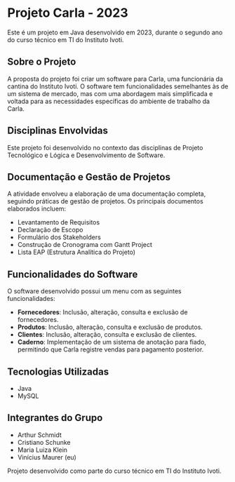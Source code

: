 # Projeto Carla - 2023

Este é um projeto em Java desenvolvido em 2023, durante o segundo ano do curso técnico em TI do Instituto Ivoti.

## Sobre o Projeto

A proposta do projeto foi criar um software para Carla, uma funcionária da cantina do Instituto Ivoti. O software tem funcionalidades semelhantes às de um sistema de mercado, mas com uma abordagem mais simplificada e voltada para as necessidades específicas do ambiente de trabalho da Carla.

## Disciplinas Envolvidas

Este projeto foi desenvolvido no contexto das disciplinas de Projeto Tecnológico e Lógica e Desenvolvimento de Software. 

## Documentação e Gestão de Projetos

A atividade envolveu a elaboração de uma documentação completa, seguindo práticas de gestão de projetos. Os principais documentos elaborados incluem:

- Levantamento de Requisitos
- Declaração de Escopo
- Formulário dos Stakeholders
- Construção de Cronograma com Gantt Project
- Lista EAP (Estrutura Analítica do Projeto)

## Funcionalidades do Software

O software desenvolvido possui um menu com as seguintes funcionalidades:

- **Fornecedores**: Inclusão, alteração, consulta e exclusão de fornecedores.
- **Produtos**: Inclusão, alteração, consulta e exclusão de produtos.
- **Clientes**: Inclusão, alteração, consulta e exclusão de clientes.
- **Caderno**: Implementação de um sistema de anotação para fiado, permitindo que Carla registre vendas para pagamento posterior.

## Tecnologias Utilizadas

- Java
- MySQL

## Integrantes do Grupo

- Arthur Schmidt
- Cristiano Schunke
- Maria Luiza Klein
- Vinícius Maurer (eu)

Projeto desenvolvido como parte do curso técnico em TI do Instituto Ivoti.
